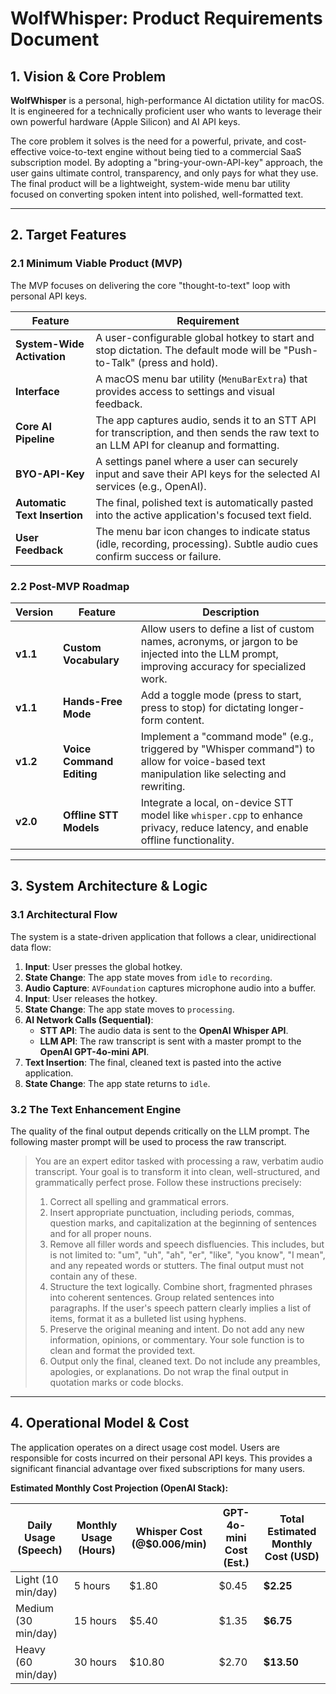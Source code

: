 # WolfWhisper: Product Requirements Document

## 1. Vision & Core Problem
**WolfWhisper** is a personal, high-performance AI dictation utility for macOS. It is engineered for a technically proficient user who wants to leverage their own powerful hardware (Apple Silicon) and AI API keys.

The core problem it solves is the need for a powerful, private, and cost-effective voice-to-text engine without being tied to a commercial SaaS subscription model. By adopting a "bring-your-own-API-key" approach, the user gains ultimate control, transparency, and only pays for what they use. The final product will be a lightweight, system-wide menu bar utility focused on converting spoken intent into polished, well-formatted text.

---

## 2. Target Features

### 2.1 Minimum Viable Product (MVP)
The MVP focuses on delivering the core "thought-to-text" loop with personal API keys.

| Feature                      | Requirement                                                                                                                              |
| ---------------------------- | ---------------------------------------------------------------------------------------------------------------------------------------- |
| **System-Wide Activation** | A user-configurable global hotkey to start and stop dictation. The default mode will be "Push-to-Talk" (press and hold).                   |
| **Interface** | A macOS menu bar utility (`MenuBarExtra`) that provides access to settings and visual feedback.                                        |
| **Core AI Pipeline** | The app captures audio, sends it to an STT API for transcription, and then sends the raw text to an LLM API for cleanup and formatting.     |
| **BYO-API-Key** | A settings panel where a user can securely input and save their API keys for the selected AI services (e.g., OpenAI).                      |
| **Automatic Text Insertion** | The final, polished text is automatically pasted into the active application's focused text field.                                         |
| **User Feedback** | The menu bar icon changes to indicate status (idle, recording, processing). Subtle audio cues confirm success or failure.                  |

### 2.2 Post-MVP Roadmap
| Version | Feature                     | Description                                                                                                                                       |
| ------- | --------------------------- | ------------------------------------------------------------------------------------------------------------------------------------------------- |
| **v1.1** | **Custom Vocabulary** | Allow users to define a list of custom names, acronyms, or jargon to be injected into the LLM prompt, improving accuracy for specialized work.     |
| **v1.1** | **Hands-Free Mode** | Add a toggle mode (press to start, press to stop) for dictating longer-form content.                                                              |
| **v1.2** | **Voice Command Editing** | Implement a "command mode" (e.g., triggered by "Whisper command") to allow for voice-based text manipulation like selecting and rewriting.          |
| **v2.0** | **Offline STT Models** | Integrate a local, on-device STT model like `whisper.cpp` to enhance privacy, reduce latency, and enable offline functionality.                     |

---

## 3. System Architecture & Logic

### 3.1 Architectural Flow
The system is a state-driven application that follows a clear, unidirectional data flow:

1.  **Input**: User presses the global hotkey.
2.  **State Change**: The app state moves from `idle` to `recording`.
3.  **Audio Capture**: `AVFoundation` captures microphone audio into a buffer.
4.  **Input**: User releases the hotkey.
5.  **State Change**: The app state moves to `processing`.
6.  **AI Network Calls (Sequential)**:
    * **STT API**: The audio data is sent to the **OpenAI Whisper API**.
    * **LLM API**: The raw transcript is sent with a master prompt to the **OpenAI GPT-4o-mini API**.
7.  **Text Insertion**: The final, cleaned text is pasted into the active application.
8.  **State Change**: The app state returns to `idle`.

### 3.2 The Text Enhancement Engine
The quality of the final output depends critically on the LLM prompt. The following master prompt will be used to process the raw transcript.

> You are an expert editor tasked with processing a raw, verbatim audio transcript. Your goal is to transform it into clean, well-structured, and grammatically perfect prose. Follow these instructions precisely:
>
> 1.  Correct all spelling and grammatical errors.
> 2.  Insert appropriate punctuation, including periods, commas, question marks, and capitalization at the beginning of sentences and for all proper nouns.
> 3.  Remove all filler words and speech disfluencies. This includes, but is not limited to: "um", "uh", "ah", "er", "like", "you know", "I mean", and any repeated words or stutters. The final output must not contain any of these.
> 4.  Structure the text logically. Combine short, fragmented phrases into coherent sentences. Group related sentences into paragraphs. If the user's speech pattern clearly implies a list of items, format it as a bulleted list using hyphens.
> 5.  Preserve the original meaning and intent. Do not add any new information, opinions, or commentary. Your sole function is to clean and format the provided text.
> 6.  Output only the final, cleaned text. Do not include any preambles, apologies, or explanations. Do not wrap the final output in quotation marks or code blocks.

---

## 4. Operational Model & Cost
The application operates on a direct usage cost model. Users are responsible for costs incurred on their personal API keys. This provides a significant financial advantage over fixed subscriptions for many users.

**Estimated Monthly Cost Projection (OpenAI Stack):**

| Daily Usage (Speech) | Monthly Usage (Hours) | Whisper Cost (@$0.006/min) | GPT-4o-mini Cost (Est.) | **Total Estimated Monthly Cost (USD)** |
| -------------------- | --------------------- | -------------------------- | ----------------------- | -------------------------------------- |
| Light (10 min/day)   | 5 hours               | $1.80                      | $0.45                   | **$2.25** |
| Medium (30 min/day)  | 15 hours              | $5.40                      | $1.35                   | **$6.75** |
| Heavy (60 min/day)   | 30 hours              | $10.80                     | $2.70                   | **$13.50** |